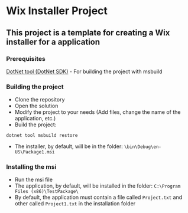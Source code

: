 # Wix Installer Project

## This project is a template for creating a Wix installer for a application

### Prerequisites

[DotNet tool (DotNet SDK)](https://dotnet.microsoft.com/download) - For building the project with msbuild

### Building the project

* Clone the repository
* Open the solution
* Modify the project to your needs (Add files, change the name of the application, etc.)
* Build the project:

```
dotnet tool msbuild restore
```

* The installer, by default, will be in the folder: `\bin\Debug\en-US\Package1.msi`

### Installing the msi

* Run the msi file
* The application,  by default, will be installed in the folder: `C:\Program Files (x86)\TestPackage\`
* By default, the application must contain a file called `Project.txt` and other called `Project1.txt` in the installation folder
